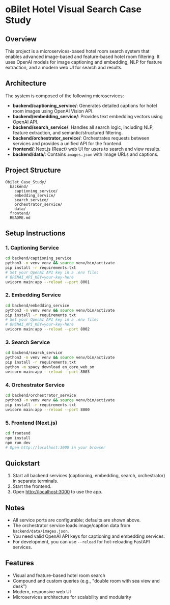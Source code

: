 # oBilet Hotel Visual Search Case Study

## Overview
This project is a microservices-based hotel room search system that enables advanced image-based and feature-based hotel room filtering. It uses OpenAI models for image captioning and embedding, NLP for feature extraction, and a modern web UI for search and results.

## Architecture
The system is composed of the following microservices:

- **backend/captioning_service/**: Generates detailed captions for hotel room images using OpenAI Vision API.
- **backend/embedding_service/**: Provides text embedding vectors using OpenAI API.
- **backend/search_service/**: Handles all search logic, including NLP, feature extraction, and semantic/structured filtering.
- **backend/orchestrator_service/**: Orchestrates requests between services and provides a unified API for the frontend.
- **frontend/**: Next.js (React) web UI for users to search and view results.
- **backend/data/**: Contains `images.json` with image URLs and captions.

## Project Structure
```
Obilet_Case_Study/
  backend/
    captioning_service/
    embedding_service/
    search_service/
    orchestrator_service/
    data/
  frontend/
  README.md
```

## Setup Instructions

### 1. Captioning Service
```bash
cd backend/captioning_service
python3 -m venv venv && source venv/bin/activate
pip install -r requirements.txt
# Set your OpenAI API key in a .env file:
# OPENAI_API_KEY=your-key-here
uvicorn main:app --reload --port 8001
```

### 2. Embedding Service
```bash
cd backend/embedding_service
python3 -m venv venv && source venv/bin/activate
pip install -r requirements.txt
# Set your OpenAI API key in a .env file:
# OPENAI_API_KEY=your-key-here
uvicorn main:app --reload --port 8002
```

### 3. Search Service
```bash
cd backend/search_service
python3 -m venv venv && source venv/bin/activate
pip install -r requirements.txt
python -m spacy download en_core_web_sm
uvicorn main:app --reload --port 8003
```

### 4. Orchestrator Service
```bash
cd backend/orchestrator_service
python3 -m venv venv && source venv/bin/activate
pip install -r requirements.txt
uvicorn main:app --reload --port 8000
```

### 5. Frontend (Next.js)
```bash
cd frontend
npm install
npm run dev
# Open http://localhost:3000 in your browser
```

## Quickstart
1. Start all backend services (captioning, embedding, search, orchestrator) in separate terminals.
2. Start the frontend.
3. Open [http://localhost:3000](http://localhost:3000) to use the app.

## Notes
- All service ports are configurable; defaults are shown above.
- The orchestrator service loads image/caption data from `backend/data/images.json`.
- You need valid OpenAI API keys for captioning and embedding services.
- For development, you can use `--reload` for hot-reloading FastAPI services.

## Features
- Visual and feature-based hotel room search
- Compound and custom queries (e.g., "double room with sea view and desk")
- Modern, responsive web UI
- Microservices architecture for scalability and modularity 